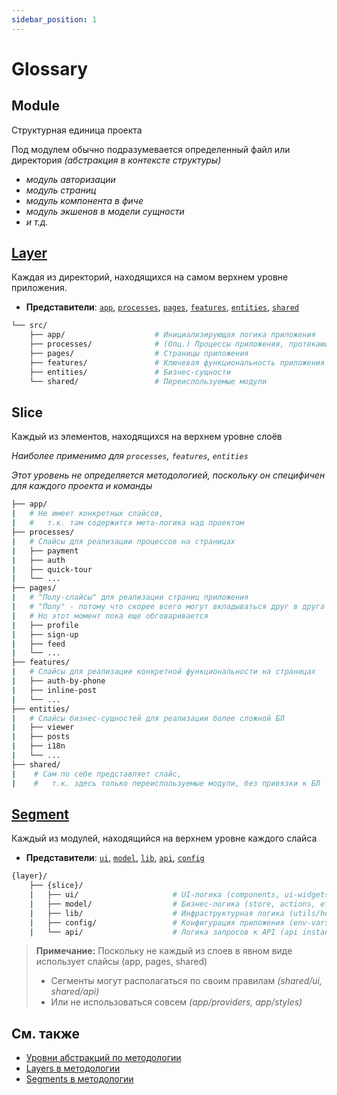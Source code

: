 ```yaml
---
sidebar_position: 1
---
```


# Glossary

## Module

Структурная единица проекта

Под модулем обычно подразумевается определенный файл или директория *(абстракция в контексте структуры)*

- *модуль авторизации*
- *модуль страниц*
- *модуль компонента в фиче*
- *модуль экшенов в модели сущности*
- *и т.д.*

## [Layer][refs-layers]

Каждая из директорий, находящихся на самом верхнем уровне приложения.

- **Представители**: [`app`][refs-layers-app], [`processes`][refs-layers-processes], [`pages`][refs-layers-pages], [`features`][refs-layers-features], [`entities`][refs-layers-entities], [`shared`][refs-layers-shared]

```sh
└── src/
    ├── app/                    # Инициализирующая логика приложения
    ├── processes/              # (Опц.) Процессы приложения, протекающие над страницами
    ├── pages/                  # Страницы приложения
    ├── features/               # Ключевая функциональность приложения
    ├── entities/               # Бизнес-сущности
    └── shared/                 # Переиспользуемые модули
```

## Slice

Каждый из элементов, находящихся на верхнем уровне слоёв

*Наиболее применимо для `processes`, `features`, `entities`*

*Этот уровень не определяется методологией, поскольку он специфичен для каждого проекта и команды*

```sh
├── app/
|   # Не имеет конкретных слайсов, 
|   #   т.к. там содержится мета-логика над проектом
├── processes/
|   # Слайсы для реализации процессов на страницах
|   ├── payment
|   ├── auth
|   ├── quick-tour
|   └── ...
├── pages/
|   # "Полу-слайсы" для реализации страниц приложения
|   # "Полу" - потому что скорее всего могут вкладываться друг в друга
|   # Но этот момент пока еще обговаривается
|   ├── profile
|   ├── sign-up
|   ├── feed
|   └── ...
├── features/
|   # Слайсы для реализации конкретной функциональности на страницах
|   ├── auth-by-phone
|   ├── inline-post
|   └── ...
├── entities/
|   # Слайсы бизнес-сущностей для реализации более сложной БЛ
|   ├── viewer
|   ├── posts
|   ├── i18n
|   └── ...
├── shared/
|    # Сам по себе представляет слайс, 
|    #   т.к. здесь только переиспользуемые модули, без привязки к БЛ
```

## [Segment][refs-segments]

Каждый из модулей, находящийся на верхнем уровне каждого слайса

- **Представители**: [`ui`][refs-segments-ui], [`model`][refs-segments-model], [`lib`][refs-segments-lib], [`api`][refs-segments-api], [`config`][refs-segments-config]

```sh
{layer}/
    ├── {slice}/
    |   ├── ui/                     # UI-логика (components, ui-widgets, ...)
    |   ├── model/                  # Бизнес-логика (store, actions, effects, reducers, ...)
    |   ├── lib/                    # Инфраструктурная логика (utils/helpers)
    |   ├── config/                 # Конфигурация приложения (env-vars, ...)
    |   └── api/                    # Логика запросов к API (api instances, requests, ...)
```

> **Примечание:** Поскольку не каждый из слоев в явном виде использует слайсы (app, pages, shared)
>
> - Сегменты могут располагаться по своим правилам *(shared/ui, shared/api)*
> - Или не использоваться совсем *(app/providers, app/styles)*

## См. также

- [Уровни абстракций по методологии][refs-splitting]
- [Layers в методологии][refs-layers]
- [Segments в методологии][refs-segments]

[refs-splitting]: /docs/concepts/app-splitting
[refs-layers]: /docs/reference/layers
[refs-layers-app]: /docs/reference/layers#app
[refs-layers-processes]: /docs/reference/layers#processes
[refs-layers-pages]: /docs/reference/layers#pages
[refs-layers-features]: /docs/reference/layers#features
[refs-layers-entities]: /docs/reference/layers#entities
[refs-layers-shared]: /docs/reference/layers#shared
[refs-segments]: /docs/reference/segments
[refs-segments-ui]: /docs/reference/segments#ui
[refs-segments-model]: /docs/reference/segments#model
[refs-segments-lib]: /docs/reference/segments#lib
[refs-segments-api]: /docs/reference/segments#api
[refs-segments-config]: /docs/reference/segments#config
